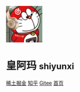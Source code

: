 <img src="media/avatar.png" width="100px"/>

# 皇阿玛 <small>shiyunxi</small>

[稀土掘金](https://juejin.cn/user/3118687291183911) [知乎](https://www.zhihu.com/people/syx-1009) [Gitee](https://gitee.com/renxiaoshi) [首页](README.md)
